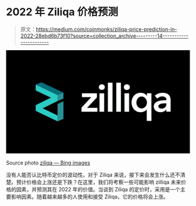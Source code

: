 # 2022 年 Ziliqa 价格预测

> 原文：<https://medium.com/coinmonks/ziliqa-price-prediction-in-2022-28ebd6b73f10?source=collection_archive---------14----------------------->

![](img/11c39ae4c0e01acf7b9afe673ec00b2f.png)

Source photo [ziliqa — Bing images](https://www.bing.com/images/search?view=detailV2&ccid=FNB39nfL&id=01CF90EB08F09D1BFE21281E4A2B9C2FED0023C9&thid=OIP.FNB39nfLhjHd12t-QWj2SgHaEK&mediaurl=https%3a%2f%2fcdn.publish0x.com%2fprod%2ffs%2fimages%2fafe6a0663651deb8165fded99673796058ef8db9d53bdadbe5010a2394e20812.png&cdnurl=https%3a%2f%2fth.bing.com%2fth%2fid%2fR.14d077f677cb8631ddd76b7e4168f64a%3frik%3dySMA7S%252bcK0oeKA%26pid%3dImgRaw%26r%3d0&exph=730&expw=1300&q=ziliqa&simid=608040848262827376&FORM=IRPRST&ck=EA1EAFBAD3E48D5A8FE31C8224B533BF&selectedIndex=7&ajaxhist=0&ajaxserp=0)

没有人能否认比特币定价的波动性。对于 Ziliqa 来说，接下来会发生什么还不清楚。预计价格会上涨还是下跌？在这里，我们将考察一些可能影响 zilliqa 未来价格的因素，并预测其在 2022 年的价值。当谈到 Ziliqa 的定价时，采用是一个主要影响因素。随着越来越多的人使用和接受 Ziliqa，它的价格将会上涨。